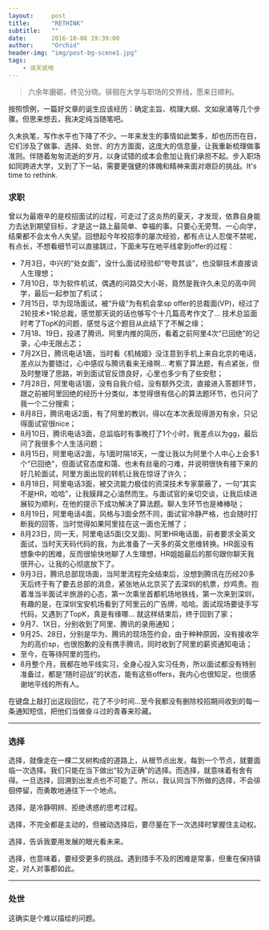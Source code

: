 ```yaml
---
layout:     post
title:      "RETHINK"
subtitle:   ""
date:       2016-10-08 19:39:00
author:     "Orchid"
header-img: "img/post-bg-scene1.jpg"
tags:
    - 谈天说地
---
```


> 六余年磨砺，终见分晓。徘徊在大学与职场的交界线，愿来日顺利。

按照惯例，一篇好文章的诞生应该经历：确定主旨、梳理大纲、文如泉涌等几个步骤。但思来想去，我决定纯当随笔吧。

久未执笔，写作水平也下降了不少。一年来发生的事情如此繁多，却也历历在目，它们涉及了做事、选择、处世、的方方面面，这庞大的信息量，让我重新梳理做事准则。伴随着匆匆流逝的岁月，以身试错的成本会愈加让我们承担不起。步入职场如同跨进大学，又到了下一站，需要更强健的体魄和精神来面对艰巨的挑战。It's time to rethink.

### 求职

曾以为最艰辛的是校招面试的过程，可走过了这炎热的夏天，才发现，依靠自身能力去达到期望目标，才是这一路上最简单、幸福的事。只要心无旁骛、一心向学，结果都不会太令人失望。回想起今年校招季的屡次经验，都有点让人忍俊不禁呢，有点长，不想看细节可以直接跳过，下面未写在地平线拿到offer的过程：

- 7月3日，中兴的“处女面”，没什么面试经验却“夸夸其谈”，也没聊技术直接谈人生理想；
- 7月10日，华为软件机试，偶遇的问路交大小哥，竟然是我许久未见的高中同学，最后一起参加了机试；
- 7月15日，华为现场面试，被“升级”为有机会拿sp offer的总裁面(VP)，经过了2轮技术+1轮总裁，感觉那天说的话也够写个十几篇高考作文了... 技术总监面时考了TopK的问题，感觉与这个题目从此结下了不解之缘；
- 7月18、19日，投递了腾讯、阿里内推的简历，看着之前阿里4次“已回绝”的记录，心中无限忐忑；
- 7月2X日，腾讯电话1面，当时看《机械姬》没注意到手机上来自北京的电话，差点以为要错过，心中感叹与腾讯看来无缘啊... 考察了算法题，有点紧张，但及时整理了思路，听到面试官反馈良好，心里也多少有了些安慰；
- 7月28日，阿里电话1面，没有自我介绍，没有额外交流，直接进入答题环节，跟之前被阿里回绝的经历十分类似，本觉得很有信心的算法题环节，也只问了我一个二分搜索；
- 8月8日，腾讯电话2面，有了阿里的教训，得以在本次表现得游刃有余，只记得面试官很nice；
- 8月10日，腾讯电话3面，总监临时有事晚打了1个小时，我差点以为gg，最后问了我很多个人生活问题；
- 8月15日，阿里电话2面，与1面时隔18天，一度让我以为阿里个人中心上会多1个“已回绝”，但面试官态度和蔼、也未有丝毫的刁难，并说明很快有接下来的好几轮面试，阿里方面出现的转机让我在惊讶了许久；
- 8月18日，阿里电话3面，被交流能力极佳的资深技术专家蒙蔽了，一句“其实不是HR，哈哈”，让我膜拜之心油然而生。与面试官的亲切交谈，让我后续进展较为顺利，在他的提示下成功解决了算法题。聊人生环节也是棒棒哒；
- 8月19日，阿里电话4面，风格与3面全然不同，面试官冷静严格，也会随时打断我的回答，当时觉得如果阿里挂在这一面也无憾了；
- 8月23日，同一天，阿里电话5面(交叉面)、阿里HR电话面，前者要求全英文面试，当时天天码代码的我，为此准备了一天多的英文思维转换。HR面没有想象中的困难，反而很愉快地聊了人生理想，HR姐姐最后的那句跟你聊天我很开心，让我的心彻底放下了。
- 9月3日，腾讯总部现场面，当阿里流程完全结束后，没想到腾讯在历经20多天后终于有了要去总部的消息，紧张地从北京买了去深圳的机票，炒鸡贵。抱着准当半面试半旅游的心态，第一次乘坐首都机场地铁线，第一次来到深圳，有趣的是，在深圳宝安机场看到了阿里云的广告牌，哈哈。面试现场要徒手写代码，又遇到了TopK，真是有缘哪... 就这样结束后，终于回到了家；
- 9月7、1X日，分别收到了阿里、腾讯的录用通知；
- 9月25、28日，分别是华为、腾讯的现场签约会，由于种种原因，没有接收华为的高价sp，也很抱歉的没有携手腾讯，同时收到了阿里的薪资通知电话；
- 至今，在等待阿里的签约。
- 8月整个月，我都在地平线实习，全身心投入实习任务，所以面试都没有特别准备过，都是“随时迎战”的状态，能有这些offers，我内心也很知足，也很感谢地平线的所有人。

在键盘上敲打出这段回忆，花了不少时间...至今我都没有删除校招期间收到的每一条通知短信，把他们当做奋斗过的青春来珍藏。

---

### 选择

选择，就像走在一棵二叉树构成的道路上，从根节点出发，每到一个节点，就要面临一次选择。我们只能在当下做出“较为正确”的选择。而选择，就意味着有舍有得。一旦选择，回溯到出发点也不可能了。所以，我认同当下所做的选择，不会徘徊停留，而勇敢地通往下一个地点。

选择，是冷静明辨、拒绝诱惑的思考过程。

选择，不完全都是主动的，但被动选择后，要尽量在下一次选择时掌握住主动权。

选择，告诉我要用发展的眼光看未来。

选择，也意味着，要经受更多的挑战。遇到措手不及的困难是常事，但重在保持镇定，对人对事都如此。

---

### 处世

这确实是个难以描绘的问题。
